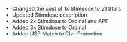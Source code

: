 - Changed the cost of 1x Stimdose to 21 Stars
- Updated Stimdose description
- Added 2x Stimdose to Ordinal and APF
- Added 3x Stimdose to Ordinal
- Added USP Match to Civil Protection